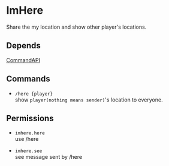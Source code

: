 # ImHere
Share the my location and show other player's locations.

## Depends
[CommandAPI](https://www.spigotmc.org/resources/api-commandapi-1-13-1-19-2.62353/)

## Commands

* `/here {player}`  
show `player(nothing means sender)`'s location to everyone.

## Permissions

* `imhere.here`  
use /here

* `imhere.see`  
see message sent by /here
